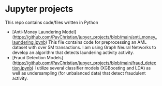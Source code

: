 # Jupyter projects
This repo contains code/files written in Python

- [Anti-Money Laundering Model] (https://github.com/PavChristian/jupyer_projects/blob/main/anti_money_laundering.ipynb)
This file contains code for preprocessing an AML dataset with over 5M transactions. I am using Graph Neural Networks to develop an algorithm that detects laundering activity activity. 
- [Fraud Detection Models] (https://github.com/PavChristian/jupyer_projects/blob/main/fraud_detection.ipynb)
I utilize several classifier models (XGBoosting and LDA) as well as undersampling (for unbalanced data) that detect fraudulent activity. 

